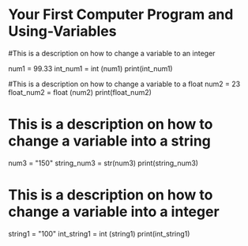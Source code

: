 # Your First Computer Program and Using-Variables

#This is a description on how to change a variable to an integer

num1 = 99.33 
int_num1 = int (num1) 
print(int_num1) 

#This is a description on how to change a variable to a float
num2 = 23 
float_num2 = float (num2) 
print(float_num2) 

# This is a description on how to change a variable into a string
num3 = "150" 
string_num3 = str(num3) 
print(string_num3) 

# This is a description on how to change a variable into a integer
string1 = "100"
int_string1 = int (string1) 
print(int_string1) 

